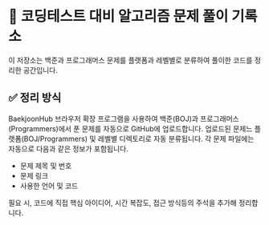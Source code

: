 # 📘 코딩테스트 대비 알고리즘 문제 풀이 기록소

이 저장소는 백준과 프로그래머스 문제를 플랫폼과 레벨별로 분류하여 풀이한 코드를 정리한 공간입니다. 

## ✅ 정리 방식
BaekjoonHub 브라우저 확장 프로그램을 사용하여 백준(BOJ)과 프로그래머스(Programmers)에서 푼 문제를 자동으로 GitHub에 업로드합니다.
업로드된 문제느 플랫폼(BOJ/Programmers) 및 레벨별 디렉토리로 자동 분류됩니다.
각 문제 파일에는 자동으로 다음과 같은 정보가 포함됩니다.
- 문제 제목 및 번호
- 문제 링크
- 사용한 언어 및 코드

필요 시, 코드에 직접 핵심 아이디어, 시간 복잡도, 접근 방식등의 주석을 추가해 정리합니다. 
